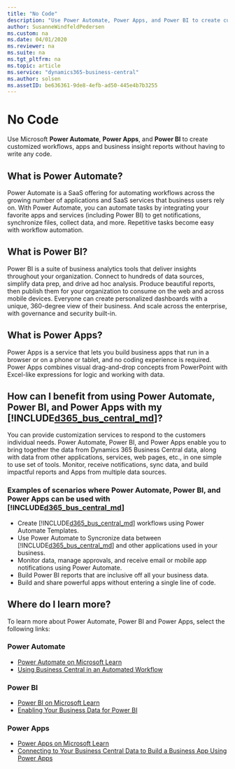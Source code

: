 ```yaml
---
title: "No Code"
description: "Use Power Automate, Power Apps, and Power BI to create customized workflows, apps and business insight reports."
author: SusanneWindfeldPedersen
ms.custom: na
ms.date: 04/01/2020
ms.reviewer: na
ms.suite: na
ms.tgt_pltfrm: na
ms.topic: article
ms.service: "dynamics365-business-central"
ms.author: solsen
ms.assetID: be636361-9de8-4efb-ad50-445e4b7b3255
---
```


# No Code

Use Microsoft **Power Automate**, **Power Apps**, and **Power BI** to create customized workflows, apps and business insight reports without having to write any code.  

## What is Power Automate?

Power Automate is a SaaS offering for automating workflows across the growing number of applications and SaaS services that business users rely on. With Power Automate, you can automate tasks by integrating your favorite apps and services (including Power BI) to get notifications, synchronize files, collect data, and more. Repetitive tasks become easy with workflow automation. 

## What is Power BI?

Power BI is a suite of business analytics tools that deliver insights throughout your organization. Connect to hundreds of data sources, simplify data prep, and drive ad hoc analysis. Produce beautiful reports, then publish them for your organization to consume on the web and across mobile devices. Everyone can create personalized dashboards with a unique, 360-degree view of their business. And scale across the enterprise, with governance and security built-in.

## What is Power Apps?

Power Apps is a service that lets you build business apps that run in a browser or on a phone or tablet, and no coding experience is required. Power Apps combines visual drag-and-drop concepts from PowerPoint with Excel-like expressions for logic and working with data.

## How can I benefit from using Power Automate, Power BI, and Power Apps with my [!INCLUDE[d365_bus_central_md](../includes/d365_bus_central_md.md)]?

You can provide customization services to respond to the customers individual needs. Power Automate, Power BI, and Power Apps enable you to bring together the data from Dynamics 365 Business Central data, along with data from other applications, services, web pages, etc., in one simple to use set of tools. Monitor, receive notifications, sync data, and build impactful reports and Apps from multiple data sources.   

### Examples of scenarios where Power Automate, Power BI, and Power Apps can be used with [!INCLUDE[d365_bus_central_md](../includes/d365_bus_central_md.md)]

- Create [!INCLUDE[d365_bus_central_md](../includes/d365_bus_central_md.md)] workflows using Power Automate Templates.
- Use Power Automate to Syncronize data between [!INCLUDE[d365_bus_central_md](../includes/d365_bus_central_md.md)] and other applications used in your business. 
- Monitor data, manage approvals, and receive email or mobile app notifications using Power Automate. 
- Build Power BI reports that are inclusive off all your business data. 
- Build and share powerful apps without entering a single line of code. 

## Where do I learn more?

To learn more about Power Automate, Power BI and Power Apps, select the following links:  

### Power Automate

- [Power Automate on Microsoft Learn](/learn/paths/automate-process-using-flow/)  
- [Using Business Central in an Automated Workflow](/dynamics365/business-central/across-how-use-financials-data-source-flow)  

### Power BI

- [Power BI on Microsoft Learn](/learn/browse/?products=power-bi)  
- [Enabling Your Business Data for Power BI](/dynamics365/business-central/admin-powerbi)  

### Power Apps

- [Power Apps on Microsoft Learn](/learn/browse/?products=powerapps)  
- [Connecting to Your Business Central Data to Build a Business App Using Power Apps](/dynamics365/business-central/across-how-use-financials-data-source-powerapps)  

